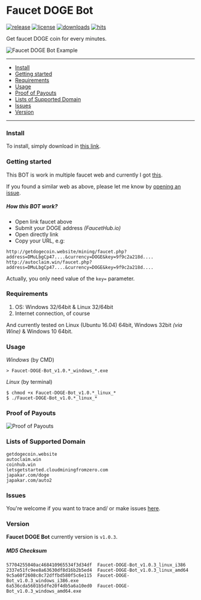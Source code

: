# Faucet DOGE Bot
[![release](https://img.shields.io/github/release/dwisiswant0/Faucet-DOGE-Bot.svg)](https://github.com/dwisiswant0/Faucet-DOGE-Bot/releases/)
[![license](https://img.shields.io/github/license/dwisiswant0/Faucet-DOGE-Bot.svg)](https://github.com/dwisiswant0/Faucet-DOGE-Bot/blob/master/LICENSE)
[![downloads](https://img.shields.io/github/downloads/dwisiswant0/Faucet-DOGE-Bot/latest/total.svg)](https://github.com/dwisiswant0/Faucet-DOGE-Bot/releases/)
[![hits](http://hits.dwyl.com/dwisiswant0/Faucet-DOGE-Bot.svg)](http://hits.dwyl.com/dwisiswant0/Faucet-DOGE-Bot)

Get faucet DOGE coin for every minutes.

![Faucet DOGE Bot Example](https://user-images.githubusercontent.com/25837540/36061533-1f9110b8-0e8e-11e8-9cb1-4d61bfa5c5f4.png)

---

- [Install](#install)
- [Getting started](#getting-started)
- [Requirements](#requirements)
- [Usage](#usage)
- [Proof of Payouts](#proof-of-payouts)
- [Lists of Supported Domain](#lists-of-supported-domain)
- [Issues](#issues)
- [Version](#version)

---

### Install

To install, simply download in [this link](https://github.com/dwisiswant0/Faucet-DOGE-Bot/releases).

### Getting started

This BOT is work in multiple faucet web and currently I got [this](#lists-of-supported-domain).

If you found a similar web as above, please let me know by [opening an issue](https://github.com/dwisiswant0/Faucet-DOGE-Bot/issues).

##### How this BOT work?
* Open link faucet above
* Submit your DOGE address *(FaucetHub.io)*
* Open directly link
* Copy your URL, e.g:
```
http://getdogecoin.website/mining/faucet.php?address=DMuLbgCp47....&currency=DOGE&key=9f9c2a218d....
http://autoclaim.win/faucet.php?address=DMuLbgCp47....&currency=DOGE&key=9f9c2a218d....
```

Actually, you only need value of the `key=` parameter.

### Requirements

1. OS: Windows 32/64bit & Linux 32/64bit
2. Internet connection, of course

And currently tested on Linux (Ubuntu 16.04) 64bit, Windows 32bit *(via Wine)* & Windows 10 64bit.

### Usage
*Windows* (by CMD)
```
> Faucet-DOGE-Bot_v1.0.*_windows_*.exe
```

*Linux* (by terminal)
```
$ chmod +x Faucet-DOGE-Bot_v1.0.*_linux_*
$ ./Faucet-DOGE-Bot_v1.0.*_linux_*
```

### Proof of Payouts
![Proof of Payouts](https://user-images.githubusercontent.com/25837540/36065309-65202ee2-0ecb-11e8-95b2-306b42d071d5.png)

### Lists of Supported Domain
```
getdogecoin.website
autoclaim.win
coinhub.win
letsgetstarted.cloudminingfromzero.com
japakar.com/doge
japakar.com/auto2
```

### Issues
You're welcome if you want to trace and/ or make issues [here](https://github.com/dwisiswant0/Faucet-DOGE-Bot/issues).

### Version
**Faucet DOGE Bot** currently version is `v1.0.3`.

##### MD5 Checksum
```
57704255040ac468410965534f3d34df  Faucet-DOGE-Bot_v1.0.3_linux_i386
2337e51fc9ee8a63630df8d16b2b5ed4  Faucet-DOGE-Bot_v1.0.3_linux_amd64
9c5a60f2608c8c72dffbd580f5c6e115  Faucet-DOGE-Bot_v1.0.3_windows_i386.exe
6a536cda5601b5dfe20f4db5a6a10ed0  Faucet-DOGE-Bot_v1.0.3_windows_amd64.exe
```
